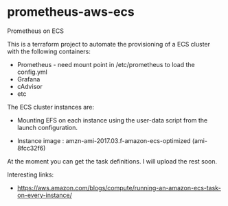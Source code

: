 # prometheus-aws-ecs
Prometheus on ECS

This is a terraform project to automate the provisioning of a ECS cluster with the following containers:

* Prometheus - need mount point in /etc/prometheus to load the config.yml
* Grafana
* cAdvisor
* etc


The ECS cluster instances are:

* Mounting EFS on each instance using the user-data script from the launch configuration.

* Instance image : amzn-ami-2017.03.f-amazon-ecs-optimized (ami-8fcc32f6)


At the moment you can get the task definitions. I will upload the rest soon.

Interesting links:

* https://aws.amazon.com/blogs/compute/running-an-amazon-ecs-task-on-every-instance/
